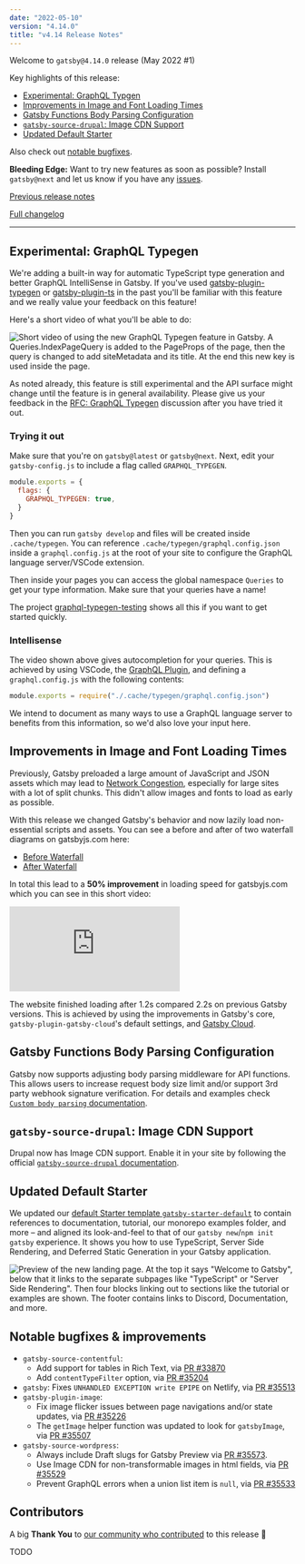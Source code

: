 ```yaml
---
date: "2022-05-10"
version: "4.14.0"
title: "v4.14 Release Notes"
---
```


Welcome to `gatsby@4.14.0` release (May 2022 #1)

Key highlights of this release:

- [Experimental: GraphQL Typgen](#experimental-graphql-typegen)
- [Improvements in Image and Font Loading Times](#improvements-in-image-and-font-loading-times)
- [Gatsby Functions Body Parsing Configuration](#gatsby-functions-body-parsing-configuration)
- [`gatsby-source-drupal`: Image CDN Support](#gatsby-source-drupal-image-cdn-support)
- [Updated Default Starter](#updated-default-starter)

Also check out [notable bugfixes](#notable-bugfixes--improvements).

**Bleeding Edge:** Want to try new features as soon as possible? Install `gatsby@next` and let us know if you have any [issues](https://github.com/gatsbyjs/gatsby/issues).

[Previous release notes](/docs/reference/release-notes/v4.13)

[Full changelog][full-changelog]

---

## Experimental: GraphQL Typegen

We're adding a built-in way for automatic TypeScript type generation and better GraphQL IntelliSense in Gatsby. If you've used [gatsby-plugin-typegen](https://github.com/cometkim/gatsby-plugin-typegen) or [gatsby-plugin-ts](https://github.com/d4rekanguok/gatsby-typescript/tree/master/packages/gatsby-plugin-ts) in the past you'll be familiar with this feature and we really value your feedback on this feature!

Here's a short video of what you'll be able to do:

<img
  alt="Short video of using the new GraphQL Typegen feature in Gatsby. A Queries.IndexPageQuery is added to the PageProps of the page, then the query is changed to add siteMetadata and its title. At the end this new key is used inside the page."
  src="https://user-images.githubusercontent.com/16143594/167390143-9188b688-a903-406a-ba01-2d4b69f32ccf.gif"
  loading="lazy"
/>

As noted already, this feature is still experimental and the API surface might change until the feature is in general availability. Please give us your feedback in the [RFC: GraphQL Typegen](https://github.com/gatsbyjs/gatsby/discussions/35420) discussion after you have tried it out.

### Trying it out

Make sure that you're on `gatsby@latest` or `gatsby@next`. Next, edit your `gatsby-config.js` to include a flag called `GRAPHQL_TYPEGEN`.

```js:title=gatsby-config.js
module.exports = {
  flags: {
    GRAPHQL_TYPEGEN: true,
  }
}
```

Then you can run `gatsby develop` and files will be created inside `.cache/typegen`. You can reference `.cache/typegen/graphql.config.json` inside a `graphql.config.js` at the root of your site to configure the GraphQL language server/VSCode extension.

Then inside your pages you can access the global namespace `Queries` to get your type information. Make sure that your queries have a name!

The project [graphql-typegen-testing](https://github.com/LekoArts/graphql-typegen-testing) shows all this if you want to get started quickly.

### Intellisense

The video shown above gives autocompletion for your queries. This is achieved by using VSCode, the [GraphQL Plugin](https://marketplace.visualstudio.com/items?itemName=GraphQL.vscode-graphql), and defining a `graphql.config.js` with the following contents:

```js:title=graphql.config.js
module.exports = require("./.cache/typegen/graphql.config.json")
```

We intend to document as many ways to use a GraphQL language server to benefits from this information, so we'd also love your input here.

## Improvements in Image and Font Loading Times

Previously, Gatsby preloaded a large amount of JavaScript and JSON assets which may lead to [Network Congestion](https://en.wikipedia.org/wiki/Network_congestion), especially for large sites with a lot of split chunks. This didn't allow images and fonts to load as early as possible.

With this release we changed Gatsby's behavior and now lazily load non-essential scripts and assets. You can see a before and after of two waterfall diagrams on gatsbyjs.com here:

- [Before Waterfall](https://user-images.githubusercontent.com/16143594/167626715-aa51688a-a38a-4cc2-bd2a-25332dce08af.png)
- [After Waterfall](https://user-images.githubusercontent.com/16143594/167626724-62635e1b-32c8-4c4b-a3bd-0b4184b05fb7.png)

In total this lead to a **50% improvement** in loading speed for gatsbyjs.com which you can see in this short video:

![Comparison of before and after this change on gatsbyjs.com. The left side shows "Now", the right one "Before". Both videos show how the hero section of gatsbyjs.com is loaded, below it a number showing the time in seconds is placed.](https://www.webpagetest.org/video/video.php?tests=220509_BiDcPV_A4X-l:Now-r:3,220508_BiDcFP_3BM-l:Before-r:4&bg=ffffff&text=222222&end=visual&format=gif)

The website finished loading after 1.2s compared 2.2s on previous Gatsby versions. This is achieved by using the improvements in Gatsby's core, `gatsby-plugin-gatsby-cloud`'s default settings, and [Gatsby Cloud](https://www.gatsbyjs.com/products/cloud/).

## Gatsby Functions Body Parsing Configuration

Gatsby now supports adjusting body parsing middleware for API functions. This allows users to increase request body size limit and/or support 3rd party webhook signature verification. For details and examples check [`Custom body parsing` documentation](/docs/reference/functions/middleware-and-helpers/#custom-body-parsing).

## `gatsby-source-drupal`: Image CDN Support

Drupal now has Image CDN support. Enable it in your site by following the official [`gatsby-source-drupal` documentation](/plugins/gatsby-source-drupal/#gatsby-image-cdn).

## Updated Default Starter

We updated our [default Starter template `gatsby-starter-default`](https://www.gatsbyjs.com/starters/gatsbyjs/gatsby-starter-default/) to contain references to documentation, tutorial, our monorepo examples folder, and more – and aligned its look-and-feel to that of our `gatsby new`/`npm init gatsby` experience. It shows you how to use TypeScript, Server Side Rendering, and Deferred Static Generation in your Gatsby application.

![Preview of the new landing page. At the top it says "Welcome to Gatsby", below that it links to the separate subpages like "TypeScript" or "Server Side Rendering". Then four blocks linking out to sections like the tutorial or examples are shown. The footer contains links to Discord, Documentation, and more.](https://user-images.githubusercontent.com/16143594/167383192-e33e7b23-fa70-4a3f-8238-97f6273cecdc.png)

## Notable bugfixes & improvements

- `gatsby-source-contentful`:
  - Add support for tables in Rich Text, via [PR #33870](https://github.com/gatsbyjs/gatsby/pull/33870)
  - Add `contentTypeFilter` option, via [PR #35204](https://github.com/gatsbyjs/gatsby/pull/35204)
- `gatsby`: Fixes `UNHANDLED EXCEPTION write EPIPE` on Netlify, via [PR #35513](https://github.com/gatsbyjs/gatsby/pull/35513)
- `gatsby-plugin-image`:
  - Fix image flicker issues between page navigations and/or state updates, via [PR #35226](https://github.com/gatsbyjs/gatsby/pull/35226)
  - The `getImage` helper function was updated to look for `gatsbyImage`, via [PR #35507](https://github.com/gatsbyjs/gatsby/pull/35507)
- `gatsby-source-wordpress`:
  - Always include Draft slugs for Gatsby Preview via [PR #35573](https://github.com/gatsbyjs/gatsby/pull/35573).
  - Use Image CDN for non-transformable images in html fields, via [PR #35529](https://github.com/gatsbyjs/gatsby/pull/35529)
  - Prevent GraphQL errors when a union list item is `null`, via [PR #35533](https://github.com/gatsbyjs/gatsby/pull/35533/files)

## Contributors

A big **Thank You** to [our community who contributed][full-changelog] to this release 💜

TODO

[full-changelog]: https://github.com/gatsbyjs/gatsby/compare/gatsby@4.14.0-next.0...gatsby@4.14.0
